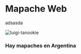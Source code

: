 # Mapache Web

adsasda

![luigi-tanookie](https://github.com/mapache-web/.github/assets/82838585/f68c1664-78ff-457c-bc4a-8c9f30036161)

### Hay mapaches en Argentina
